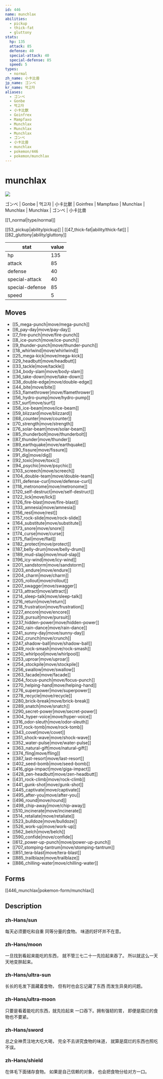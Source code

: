 ```yaml
---
id: 446
name: munchlax
abilities:
  - pickup
  - thick-fat
  - gluttony
stats:
  hp: 135
  attack: 85
  defense: 40
  special-attack: 40
  special-defense: 85
  speed: 5
types:
  - normal
zh_name: 小卡比兽
jp_name: ゴンベ
kr_name: 먹고자
aliases:
  - ゴンベ
  - Gonbe
  - 먹고자
  - 小卡比獸
  - Goinfrex
  - Mampfaxo
  - Munchlax
  - Munchlax
  - Munchlax
  - ゴンベ
  - 小卡比兽
  - munchlax
  - pokemon/446
  - pokemon/munchlax
---
```

# munchlax

![](https://raw.githubusercontent.com/PokeAPI/sprites/master/sprites/pokemon/446.png)

ゴンベ | Gonbe | 먹고자 | 小卡比獸 | Goinfrex | Mampfaxo | Munchlax | Munchlax | Munchlax | ゴンベ | 小卡比兽

[[1_normal|type/normal]]

[[53_pickup|ability/pickup]] | [[47_thick-fat|ability/thick-fat]] | [[82_gluttony|ability/gluttony]]

|stat|value|
|---|---|
|hp|135|
|attack|85|
|defense|40|
|special-attack|40|
|special-defense|85|
|speed|5|


## Moves

- [[5_mega-punch|move/mega-punch]]
- [[6_pay-day|move/pay-day]]
- [[7_fire-punch|move/fire-punch]]
- [[8_ice-punch|move/ice-punch]]
- [[9_thunder-punch|move/thunder-punch]]
- [[18_whirlwind|move/whirlwind]]
- [[25_mega-kick|move/mega-kick]]
- [[29_headbutt|move/headbutt]]
- [[33_tackle|move/tackle]]
- [[34_body-slam|move/body-slam]]
- [[36_take-down|move/take-down]]
- [[38_double-edge|move/double-edge]]
- [[44_bite|move/bite]]
- [[53_flamethrower|move/flamethrower]]
- [[56_hydro-pump|move/hydro-pump]]
- [[57_surf|move/surf]]
- [[58_ice-beam|move/ice-beam]]
- [[59_blizzard|move/blizzard]]
- [[68_counter|move/counter]]
- [[70_strength|move/strength]]
- [[76_solar-beam|move/solar-beam]]
- [[85_thunderbolt|move/thunderbolt]]
- [[87_thunder|move/thunder]]
- [[89_earthquake|move/earthquake]]
- [[90_fissure|move/fissure]]
- [[91_dig|move/dig]]
- [[92_toxic|move/toxic]]
- [[94_psychic|move/psychic]]
- [[103_screech|move/screech]]
- [[104_double-team|move/double-team]]
- [[111_defense-curl|move/defense-curl]]
- [[118_metronome|move/metronome]]
- [[120_self-destruct|move/self-destruct]]
- [[122_lick|move/lick]]
- [[126_fire-blast|move/fire-blast]]
- [[133_amnesia|move/amnesia]]
- [[156_rest|move/rest]]
- [[157_rock-slide|move/rock-slide]]
- [[164_substitute|move/substitute]]
- [[173_snore|move/snore]]
- [[174_curse|move/curse]]
- [[175_flail|move/flail]]
- [[182_protect|move/protect]]
- [[187_belly-drum|move/belly-drum]]
- [[189_mud-slap|move/mud-slap]]
- [[196_icy-wind|move/icy-wind]]
- [[201_sandstorm|move/sandstorm]]
- [[203_endure|move/endure]]
- [[204_charm|move/charm]]
- [[205_rollout|move/rollout]]
- [[207_swagger|move/swagger]]
- [[213_attract|move/attract]]
- [[214_sleep-talk|move/sleep-talk]]
- [[216_return|move/return]]
- [[218_frustration|move/frustration]]
- [[227_encore|move/encore]]
- [[228_pursuit|move/pursuit]]
- [[237_hidden-power|move/hidden-power]]
- [[240_rain-dance|move/rain-dance]]
- [[241_sunny-day|move/sunny-day]]
- [[242_crunch|move/crunch]]
- [[247_shadow-ball|move/shadow-ball]]
- [[249_rock-smash|move/rock-smash]]
- [[250_whirlpool|move/whirlpool]]
- [[253_uproar|move/uproar]]
- [[254_stockpile|move/stockpile]]
- [[256_swallow|move/swallow]]
- [[263_facade|move/facade]]
- [[264_focus-punch|move/focus-punch]]
- [[270_helping-hand|move/helping-hand]]
- [[276_superpower|move/superpower]]
- [[278_recycle|move/recycle]]
- [[280_brick-break|move/brick-break]]
- [[289_snatch|move/snatch]]
- [[290_secret-power|move/secret-power]]
- [[304_hyper-voice|move/hyper-voice]]
- [[316_odor-sleuth|move/odor-sleuth]]
- [[317_rock-tomb|move/rock-tomb]]
- [[343_covet|move/covet]]
- [[351_shock-wave|move/shock-wave]]
- [[352_water-pulse|move/water-pulse]]
- [[363_natural-gift|move/natural-gift]]
- [[374_fling|move/fling]]
- [[387_last-resort|move/last-resort]]
- [[402_seed-bomb|move/seed-bomb]]
- [[416_giga-impact|move/giga-impact]]
- [[428_zen-headbutt|move/zen-headbutt]]
- [[431_rock-climb|move/rock-climb]]
- [[441_gunk-shot|move/gunk-shot]]
- [[445_captivate|move/captivate]]
- [[495_after-you|move/after-you]]
- [[496_round|move/round]]
- [[498_chip-away|move/chip-away]]
- [[510_incinerate|move/incinerate]]
- [[514_retaliate|move/retaliate]]
- [[523_bulldoze|move/bulldoze]]
- [[526_work-up|move/work-up]]
- [[562_belch|move/belch]]
- [[590_confide|move/confide]]
- [[612_power-up-punch|move/power-up-punch]]
- [[707_stomping-tantrum|move/stomping-tantrum]]
- [[851_tera-blast|move/tera-blast]]
- [[885_trailblaze|move/trailblaze]]
- [[886_chilling-water|move/chilling-water]]

## Forms



[[446_munchlax|pokemon-form/munchlax]]

## Description

### zh-Hans/sun

每天必须要吃和自重
同等分量的食物。
味道的好坏并不在意。

### zh-Hans/moon

一旦找到看起来能吃的东西，
就不管三七二十一先捡起来吞了。
所以就这么一天天地变胖起来。

### zh-Hans/ultra-sun

长长的毛发下面藏着食物，
但有时也会忘记藏了东西
而发生异臭的问题。

### zh-Hans/ultra-moon

只要是看着能吃的东西，就先捡起来
一口吞下。拥有强韧的胃，
即便是腐烂的食物也不要紧。

### zh-Hans/sword

总之全神贯注地大吃大喝，
完全不去讲究食物的味道，
就算是腐烂的东西也照吃不误。

### zh-Hans/shield

在体毛下面储存食物。
如果是自己信赖的对象，
也会把食物分给对方一口。

